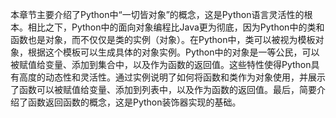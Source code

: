本章节主要介绍了Python中“一切皆对象”的概念，这是Python语言灵活性的根本。相比之下，Python中的面向对象编程比Java更为彻底，因为Python中的类和函数也是对象，而不仅仅是类的实例（对象）。在Python中，类可以被视为模板对象，根据这个模板可以生成具体的对象实例。Python中的对象是一等公民，可以被赋值给变量、添加到集合中，以及作为函数的返回值。这些特性使得Python具有高度的动态性和灵活性。通过实例说明了如何将函数和类作为对象使用，并展示了函数可以被赋值给变量、添加到列表中，以及作为函数的返回值。最后，简要介绍了函数返回函数的概念，这是Python装饰器实现的基础。